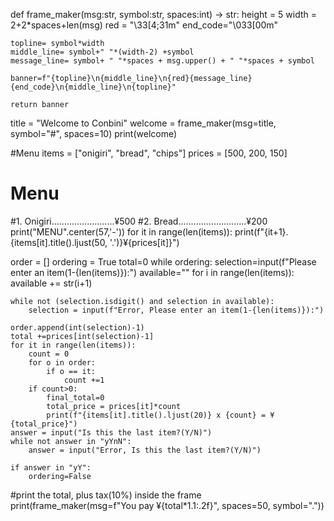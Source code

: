 def frame_maker(msg:str, symbol:str, spaces:int) -> str:
    height = 5
    width = 2+2*spaces+len(msg)
    red = "\33[4;31m"
    end_code="\033[00m"

    topline= symbol*width
    middle_line= symbol+" "*(width-2) +symbol
    message_line= symbol+ " "*spaces + msg.upper() + " "*spaces + symbol

    banner=f"{topline}\n{middle_line}\n{red}{message_line}{end_code}\n{middle_line}\n{topline}"

    return banner

title = "Welcome to Conbini"
welcome = frame_maker(msg=title, symbol="#", spaces=10)
print(welcome)

#Menu
items = ["onigiri", "bread", "chips"]
prices = [500, 200, 150]

#               Menu
#1. Onigiri.........................¥500
#2. Bread...........................¥200
print("MENU".center(57,'-'))
for it in range(len(items)):
    print(f"{it+1}. {items[it].title().ljust(50, '.')}¥{prices[it]}")

order = []
ordering = True
total=0
while ordering:
    selection=input(f"Please enter an item(1-{len(items)}):")
    available=""
    for i in range(len(items)):
        available += str(i+1)

    while not (selection.isdigit() and selection in available):
        selection = input(f"Error, Please enter an item(1-{len(items)}):")

    order.append(int(selection)-1)
    total +=prices[int(selection)-1]
    for it in range(len(items)):
        count = 0
        for o in order:
            if o == it:
                count +=1
        if count>0:
            final_total=0
            total_price = prices[it]*count
            print(f"{items[it].title().ljust(20)} x {count} = ¥{total_price}")
    answer = input("Is this the last item?(Y/N)")
    while not answer in "yYnN":
        answer = input("Error, Is this the last item?(Y/N)")

    if answer in "yY":
        ordering=False
#print the total, plus tax(10%) inside the frame
print(frame_maker(msg=f"You pay ¥{total*1.1:.2f}", spaces=50, symbol="."))
